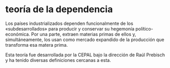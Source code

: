 # teoría de la dependencia

Los países industrializados dependen funcionalmente de los «subdesarrollados» para producir y conservar su hegemonía político-económica. Por una parte, extraen materias primas de ellos y, simultáneamente, los usan como mercado expandido de la producción que transforma esa matera prima.

Esta teoría fue desarrollada por la CEPAL bajo la dirección de Raúl Prebisch y ha tenido diversas definiciones cercanas a esta.
